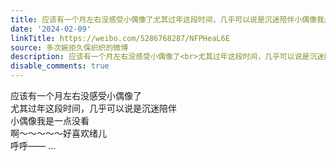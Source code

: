 ```yaml
---
title: 应该有一个月左右没感受小偶像了尤其过年这段时间，几乎可以说是沉迷陪伴小偶像我是一点没看啊～～～～～好喜欢绪儿呼呼——
date: '2024-02-09'
linkTitle: https://weibo.com/5286768287/NFPHeaL6E
source: 多次婉拒久保织织的微博
description: 应该有一个月左右没感受小偶像了<br>尤其过年这段时间，几乎可以说是沉迷陪伴<br>小偶像我是一点没看<br>啊～～～～～好喜欢绪儿<br>呼呼——  ...
disable_comments: true
---
```

应该有一个月左右没感受小偶像了<br>尤其过年这段时间，几乎可以说是沉迷陪伴<br>小偶像我是一点没看<br>啊～～～～～好喜欢绪儿<br>呼呼——  ...